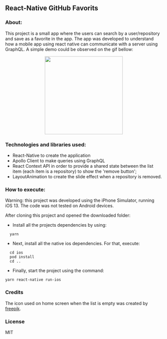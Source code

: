 ## React-Native GitHub Favorits

### About:

This project is a small app where the users can search by a user/repository and save as a favorite in the app. The app was developed to understand how a mobile app using react native can communicate with a server using GraphQL. A simple demo could be observed on the gif bellow:

<p align="center">
  <img src="./.github/demo.gif" width="250"/>
</p>

### Technologies and libraries used:

- React-Native to create the application
- Apollo Client to make queries using GraphQL
- React Context API in order to provide a shared state between the list item (each item is a repository) to show the 'remove button';
- LayoutAnimation to create the slide effect when a repository is removed.

### How to execute:

Warning: this project was developed using the iPhone Simulator, running iOS 13. The code was not tested on Android devices.

After cloning this project and opened the downloaded folder:

- Install all the projects dependencies by using:

```
  yarn
```

- Next, install all the native ios dependencies. For that, execute:

```
  cd ios
  pod install
  cd ..
```

- Finally, start the project using the command:

```
yarn react-native run-ios
```

### Credits

The icon used on home screen when the list is empty was created by [freepik](https://www.flaticon.com/br/autores/freepik).

### License

MIT
